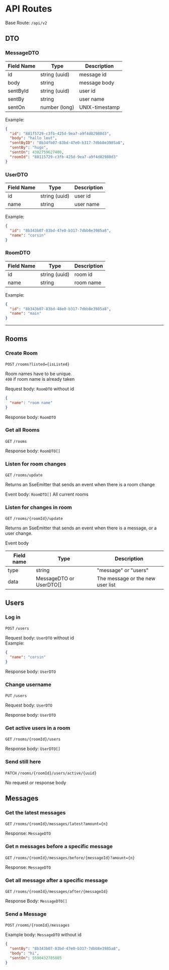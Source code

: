 # API Routes

Base Route: `/api/v2`

## DTO

### MessageDTO

| Field Name    | Type           | Description     |
| ------------- |--------------- | -------------   |
| id            | string (uuid)  |  message id     |
| body          | string         |  message body   |
| sentById      | string (uuid)  |  user id        |
| sentBy        | string         |  user name      |
| sentOn        | number (long)  |  UNIX-timestamp |

Example:

```json
{
  "id": "881f5729-c3fb-425d-9ea7-a9f4d82980d3",
  "body": "hallo leut",
  "sentByID": "8b34fb07-83bd-47e0-b317-7dbb8e3985a8",
  "sentBy": "hugo",
  "sentOn": 4382759627480,
  "roomId": "88115729-c3fb-425d-9ea7-a9f4d82980d3"
}
```

### UserDTO

| Field Name    | Type           | Description     |
| ------------- |--------------- | -------------   |
| id            | string (uuid)  |  user id        |
| name          | string         |  user name      |

Example:

```json
{
  "id": "8b343b07-83bd-47e0-b317-7dbb8e3985a8",
  "name": "corsin"
}
```

### RoomDTO

| Field Name    | Type           | Description     |
| ------------- |--------------- | -------------   |
| id            | string (uuid)  |  room id        |
| name          | string         |  room name      |

Example:

```json
{
  "id": "8b343b07-83bd-48e0-b317-7dbb8e3985a8",
  "name": "main"
}
```

---

## Rooms

### Create Room

`POST` `/rooms?listed={isListed}`

Room names have to be unique.  
`400` if room name is already taken

Request body: `RoomDTO` without id

```json
{
  "name": "room name"
}
```

Response body: `RoomDTO`

### Get all Rooms

`GET` `/rooms`

Response body: `RoomDTO[]`

### Listen for room changes

`GET` `/rooms/update`

Returns an SseEmitter that sends an event when there is a room change

Event body: `RoomDTO[]` All current rooms

### Listen for changes in room

`GET` `/rooms/{roomId}/update`

Returns an SseEmitter that sends an event when there is a message, or a user change.

Event body

| Field name | Type                     | Description                      |
| ---------- | ------------------------ | -------------------------------- |
| type       | string                   | "message" or "users"             |
| data       | MessageDTO or UserDTO[]  | The message or the new user list | 

## Users

### Log in

`POST` `/users`

Request body: `UserDTO` without id  
Example:

```json
{
  "name": "corsin"
}
```

Response body: `UserDTO`

### Change username

`PUT` `/users`

Request body: `UserDTO`

Response body: `UserDTO`

### Get active users in a room

`GET` `/rooms/{roomId}/users`

Response body: `UserDTO[]`

### Send still here

`PATCH` `/rooms/{roomId}/users/active/{uuid}`

No request or response body

## Messages

### Get the latest messages

`GET` `/rooms/{roomId}/messages/latest?amount={n}`

Response: `MessageDTO`

### Get n messages before a specific message

`GET` `/rooms/{roomId}/messages/before/{messageId}?amount={n}`

Response: `MessageDTO`

### Get all message after a specific message

`GET` `/rooms/{roomId}/messages/after/{messageId}`

Response Body: `MessageDTO[]`

### Send a Message

`POST` `/rooms/{roomId}/messages`

Example body: `MessageDTO` without id

```json
{
  "sentBy": "8b343b07-83bd-47e0-b317-7dbb8e3985a8",
  "body": "hi",
  "sentOn": 5590432785885
}
```
